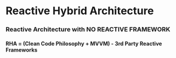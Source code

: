 # Reactive Hybrid Architecture
### Reactive Architecture with NO REACTIVE FRAMEWORK 

#### RHA = (Clean Code Philosophy + MVVM) - 3rd Party Reactive Frameworks
